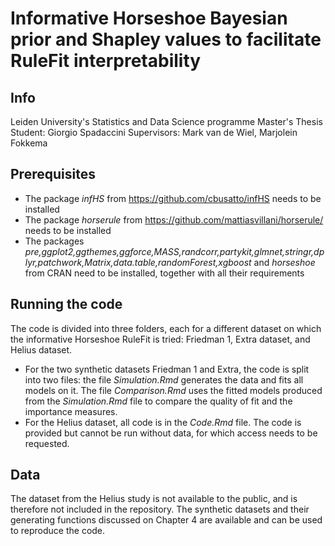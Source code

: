 # Informative Horseshoe Bayesian prior and Shapley values to facilitate RuleFit interpretability

## Info

Leiden University's Statistics and Data Science programme
Master's Thesis
Student: Giorgio Spadaccini
Supervisors: Mark van de Wiel, Marjolein Fokkema

## Prerequisites

- The package _infHS_ from https://github.com/cbusatto/infHS needs to be installed
- The package _horserule_ from https://github.com/mattiasvillani/horserule/ needs to be installed
- The packages _pre,ggplot2,ggthemes,ggforce,MASS,randcorr,partykit,glmnet,stringr,dplyr,patchwork,Matrix,data.table,randomForest,xgboost_ and _horseshoe_ from CRAN need to be installed, together with all their requirements

## Running the code

The code is divided into three folders, each for a different dataset on which the informative Horseshoe RuleFit is tried: Friedman 1, Extra dataset, and Helius dataset.

- For the two synthetic datasets Friedman 1 and Extra, the code is split into two files: the file _Simulation.Rmd_ generates the data and fits all models on it. The file _Comparison.Rmd_ uses the fitted models produced from the _Simulation.Rmd_ file to compare the quality of fit and the importance measures.
- For the Helius dataset, all code is in the _Code.Rmd_ file. The code is provided but cannot be run without data, for which access needs to be requested.

## Data

The dataset from the Helius study is not available to the public, and is therefore not included in the repository. The synthetic datasets and their generating functions discussed on Chapter 4 are available and can be used to reproduce the code.
